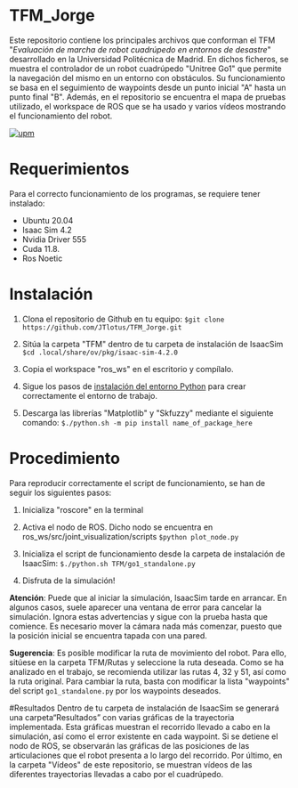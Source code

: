 # TFM_Jorge
Este repositorio contiene los principales archivos que conforman el TFM "*Evaluación de marcha de robot cuadrúpedo en entornos de desastre*" desarrollado en la Universidad Politécnica de Madrid. 
En dichos ficheros, se muestra el controlador de un robot cuadrúpedo "Unitree Go1" que permite la navegación del mismo en un entorno con obstáculos. Su funcionamiento se basa en el seguimiento de waypoints desde un punto inicial "A" hasta un punto final "B". Además, en el repositorio se encuentra el mapa de pruebas utilizado, el workspace de ROS que se ha usado y varios vídeos mostrando el funcionamiento del robot.

[![upm](https://yt3.googleusercontent.com/PHacQih_jiiJ0XCi_6I7VKEIZSuHh7-KGSnESbh9EtK0qAc0kTl0prPstMaOqu8mFHDSjURqIw=s160-c-k-c0x00ffffff-no-rj "upm")](https://yt3.googleusercontent.com/PHacQih_jiiJ0XCi_6I7VKEIZSuHh7-KGSnESbh9EtK0qAc0kTl0prPstMaOqu8mFHDSjURqIw=s160-c-k-c0x00ffffff-no-rj "upm")

Requerimientos
=============
Para el correcto funcionamiento de los programas, se requiere tener instalado:

- Ubuntu 20.04
- Isaac Sim 4.2 
- Nvidia Driver 555
- Cuda 11.8. 
- Ros Noetic

Instalación
=============
1. Clona el repositorio de Github en tu equipo:
`$git clone https://github.com/JTlotus/TFM_Jorge.git`

2.  Sitúa la carpeta "TFM" dentro de tu carpeta de instalación de IsaacSim
`$cd .local/share/ov/pkg/isaac-sim-4.2.0`

3. Copia el workspace "ros_ws" en el escritorio y compílalo.

4. Sigue los pasos de [instalación del entorno Python](https://docs.omniverse.nvidia.com/isaacsim/latest/installation/install_python.html "link title") para crear correctamente el entorno de trabajo.

5. Descarga las librerías "Matplotlib" y "Skfuzzy" mediante el siguiente comando:
`$./python.sh -m pip install name_of_package_here`

Procedimiento
=============

Para reproducir correctamente el script de funcionamiento, se han de seguir los siguientes pasos:

1. Inicializa "roscore" en la terminal
2. Activa el nodo de ROS. Dicho nodo se encuentra en ros_ws/src/joint_visualization/scripts
`$python plot_node.py`

3. Inicializa el script de funcionamiento desde la carpeta de instalación de IsaacSim:
`$./python.sh TFM/go1_standalone.py`

4. Disfruta de la simulación!

**Atención**: Puede que al iniciar la simulación, IsaacSim tarde en arrancar. En algunos casos, suele aparecer una ventana de error  para cancelar la simulación. Ignora estas advertencias y sigue con la prueba hasta que comience. Es necesario mover la cámara nada más comenzar, puesto que la posición inicial se encuentra tapada con una pared.

**Sugerencia**: Es posible modificar la ruta de movimiento del robot. Para ello, sitúese en la carpeta TFM/Rutas y seleccione la ruta deseada. Como se ha analizado en el trabajo, se recomienda utilizar las rutas 4, 32 y 51, así como la ruta original. Para cambiar la ruta, basta con modificar la lista "waypoints" del script `go1_standalone.py` por los waypoints deseados.

#Resultados
Dentro de tu carpeta de instalación de IsaacSim se generará una carpeta“Resultados” con varias gráficas de la trayectoria implementada. Esta gráficas muestran el recorrido llevado a cabo en la simulación, así como el error existente en cada waypoint. Si se detiene el nodo de ROS, se observarán las gráficas de las posiciones de las articulaciones que el robot presenta a lo largo del recorrido.
Por último, en la carpeta "Vídeos" de este repositorio, se muestran vídeos de las diferentes trayectorias llevadas a cabo por el cuadrúpedo.
